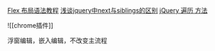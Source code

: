 [Flex 布局语法教程](https://www.runoob.com/w3cnote/flex-grammar.html)
[浅谈jquery中next与siblings的区别](https://www.jb51.net/article/95838.htm)
[jQuery 遍历 方法](https://www.runoob.com/jquery/jquery-ref-traversing.html)

![[chrome插件]]


浮窗编辑，嵌入编辑，不改变主流程

